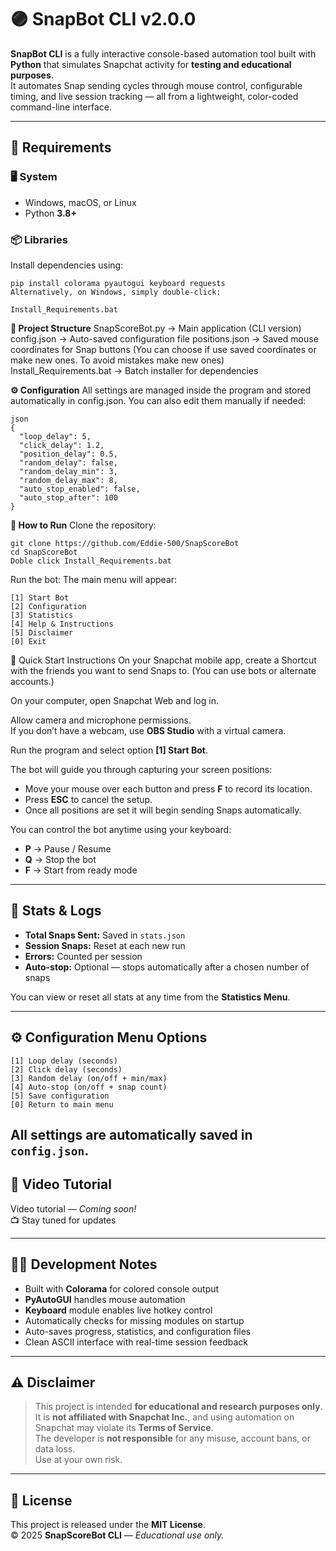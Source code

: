# 🟣 SnapBot CLI v2.0.0

**SnapBot CLI** is a fully interactive console-based automation tool built with **Python** that simulates Snapchat activity for **testing and educational purposes**.  
It automates Snap sending cycles through mouse control, configurable timing, and live session tracking — all from a lightweight, color-coded command-line interface.

---

## 🧰 Requirements

### 🖥️ System
- Windows, macOS, or Linux  
- Python **3.8+**

### 📦 Libraries
Install dependencies using:
```
pip install colorama pyautogui keyboard requests
Alternatively, on Windows, simply double-click:

Install_Requirements.bat
```
**📂 Project Structure**
SnapScoreBot.py          → Main application (CLI version)
config.json              → Auto-saved configuration file
positions.json           → Saved mouse coordinates for Snap buttons (You can choose if use saved coordinates or make new ones. To avoid mistakes make new ones)
Install_Requirements.bat → Batch installer for dependencies

**⚙️ Configuration**
All settings are managed inside the program and stored automatically in config.json.
You can also edit them manually if needed:

```
json
{
  "loop_delay": 5,
  "click_delay": 1.2,
  "position_delay": 0.5,
  "random_delay": false,
  "random_delay_min": 3,
  "random_delay_max": 8,
  "auto_stop_enabled": false,
  "auto_stop_after": 100
}
```

**🚀 How to Run**
Clone the repository:
```
git clone https://github.com/Eddie-500/SnapScoreBot
cd SnapScoreBot
Doble click Install_Requirements.bat
```

Run the bot:
The main menu will appear:
```
[1] Start Bot
[2] Configuration
[3] Statistics
[4] Help & Instructions
[5] Disclaimer
[0] Exit
```
🧭 Quick Start Instructions
On your Snapchat mobile app, create a Shortcut with the friends you want to send Snaps to.
(You can use bots or alternate accounts.)

On your computer, open Snapchat Web and log in.

Allow camera and microphone permissions.  
If you don’t have a webcam, use **OBS Studio** with a virtual camera.

Run the program and select option **[1] Start Bot**.

The bot will guide you through capturing your screen positions:

- Move your mouse over each button and press **F** to record its location.  
- Press **ESC** to cancel the setup.  
- Once all positions are set it will begin sending Snaps automatically.

You can control the bot anytime using your keyboard:

- **P** → Pause / Resume  
- **Q** → Stop the bot  
- **F** → Start from ready mode  

---

## 🧮 Stats & Logs

- **Total Snaps Sent:** Saved in `stats.json`  
- **Session Snaps:** Reset at each new run  
- **Errors:** Counted per session  
- **Auto-stop:** Optional — stops automatically after a chosen number of snaps  

You can view or reset all stats at any time from the **Statistics Menu**.

---

## ⚙️ Configuration Menu Options
```
[1] Loop delay (seconds)
[2] Click delay (seconds)
[3] Random delay (on/off + min/max)
[4] Auto-stop (on/off + snap count)
[5] Save configuration
[0] Return to main menu
```
All settings are automatically saved in `config.json`.
---

## 🎥 Video Tutorial

Video tutorial — *Coming soon!*  
📺 Stay tuned for updates

---

## 🧑‍💻 Development Notes

- Built with **Colorama** for colored console output  
- **PyAutoGUI** handles mouse automation  
- **Keyboard** module enables live hotkey control  
- Automatically checks for missing modules on startup  
- Auto-saves progress, statistics, and configuration files  
- Clean ASCII interface with real-time session feedback  

---

## ⚠️ Disclaimer

> This project is intended **for educational and research purposes only**.  
> It is **not affiliated with Snapchat Inc.**, and using automation on Snapchat may violate its **Terms of Service**.  
> The developer is **not responsible** for any misuse, account bans, or data loss.  
> Use at your own risk.

---

## 🪪 License

This project is released under the **MIT License**.  
© 2025 **SnapScoreBot CLI** — *Educational use only.*
